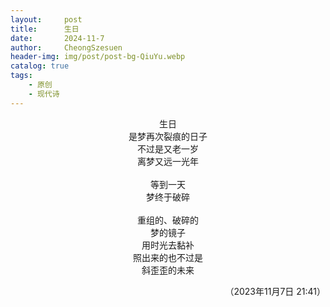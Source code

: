 ```yaml
---
layout:     post
title:      生日
date:       2024-11-7
author:     CheongSzesuen
header-img: img/post/post-bg-QiuYu.webp
catalog: true
tags:
    - 原创
    - 现代诗
---
```

<div align="center">

生日  
是梦再次裂痕的日子  
不过是又老一岁  
离梦又远一光年  
<br>
等到一天  
梦终于破碎  
<br>
重组的、破碎的  
梦的镜子  
用时光去黏补  
照出来的也不过是  
斜歪歪的未来  
</div>

<div align="right">

（2023年11月7日 21:41）  
</div>